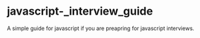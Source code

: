 # javascript-_interview_guide
A simple guide for javascript if you are preapring for javascript interviews.
